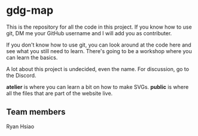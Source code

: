 # gdg-map

This is the repository for all the code in this project.
If you know how to use git, DM me your GitHub username and I will add you as contributer.

If you don't know how to use git, you can look around at the code here and see what you still need to learn.
There's going to be a workshop where you can learn the basics.

A lot about this project is undecided, even the name.
For discussion, go to the Discord.

**atelier** is where you can learn a bit on how to make SVGs.
**public** is where all the files that are part of the website live.

## Team members

Ryan Hsiao

